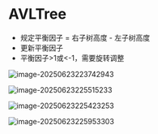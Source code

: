 # AVLTree

- 规定平衡因子 = 右子树高度 - 左子树高度
- 更新平衡因子
- 平衡因子>1或<-1，需要旋转调整

![image-20250623223742943](C:\Users\LIYUFENG\AppData\Roaming\Typora\typora-user-images\image-20250623223742943.png)

![image-20250623225515233](C:\Users\LIYUFENG\AppData\Roaming\Typora\typora-user-images\image-20250623225515233.png)

![image-20250623225423253](C:\Users\LIYUFENG\AppData\Roaming\Typora\typora-user-images\image-20250623225423253.png)

![image-20250623225953303](C:\Users\LIYUFENG\AppData\Roaming\Typora\typora-user-images\image-20250623225953303.png)